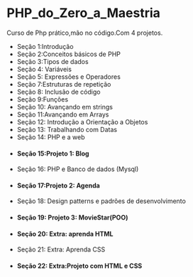# PHP_do_Zero_a_Maestria
Curso de Php prático,mão no código.Com 4 projetos.
* Seção 1:Introdução
* Seção 2:Conceitos básicos de PHP
* Seção 3:Tipos de dados
* Seção 4: Variáveis
* Seção 5: Expressões e Operadores
* Seção 7:Estruturas de repetição
* Seção 8: Inclusão de código
* Seção 9:Funções
* Seção 10: Avançando em strings
* Seção 11:Avançando em Arrays
* Seção 12: Introdução a Orientação a Objetos
* Seção 13: Trabalhando com Datas
* Seção 14: PHP e a web
* #### Seção 15:Projeto 1: Blog
* Seção 16: PHP e Banco de dados (Mysql)
* #### Seção 17:Projeto 2: Agenda
* Seção 18: Design patterns e padrões de desenvolvimento
* #### Seção 19: Projeto 3: MovieStar(POO)
* #### Seção 20: Extra: aprenda HTML
* Seção 21: Extra: Aprenda CSS
* #### Seção 22: Extra:Projeto com HTML e CSS
